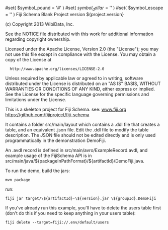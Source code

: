 #set( $symbol_pound = '#' )
#set( $symbol_dollar = '$' )
#set( $symbol_escape = '\' )
Fiji Schema Blank Project
version ${project.version}


  (c) Copyright 2013 WibiData, Inc.

  See the NOTICE file distributed with this work for additional
  information regarding copyright ownership.

  Licensed under the Apache License, Version 2.0 (the "License");
  you may not use this file except in compliance with the License.
  You may obtain a copy of the License at

      http://www.apache.org/licenses/LICENSE-2.0

  Unless required by applicable law or agreed to in writing, software
  distributed under the License is distributed on an "AS IS" BASIS,
  WITHOUT WARRANTIES OR CONDITIONS OF ANY KIND, either express or implied.
  See the License for the specific language governing permissions and
  limitations under the License.

This is a skeleton project for Fiji Schema.
see:
  www.fiji.org
  https://github.com/fijiproject/fiji-schema

It contains a folder src/main/layout which contains a .ddl file that creates a table,
and an equivalent .json file.  Edit the .ddl file to modify the table description. The JSON
file should not be edited directly and is only used programmatically in the demonstration DemoFiji.

An .avdl record is defined in src/main/avro/ExampleRecord.avdl, and example usage
of the FijiSchema API is in src/main/java/\${packageInPathFormat}/\${artifactId}/DemoFiji.java.


To run the demo, build the jars:

    mvn package

run:

    fiji jar target/\${artifactId}-\${version}.jar \${groupId}.DemoFiji


If you've already run this example, you'll have to delete the users table first (don't do this
if you need to keep anything in your users table):

    fiji delete --target=fiji://.env/default/users
